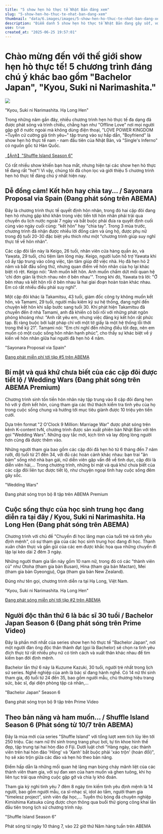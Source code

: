 ```yaml
---
title: "5 show hẹn hò thực tế Nhật Bản đáng xem"
slug: "5-show-hen-ho-thuc-te-nhat-ban-dang-xem"
thumbnail: "data/6.images/images/5-show-hen-ho-thuc-te-nhat-ban-dang-xem.webp"
description: "Điểm danh 5 show hẹn hò thực tế Nhật Bản đang gây sốt, với nhiều format độc đáo và hấp dẫn."
use: true
created_at: "2025-06-25 19:57:01"
---
```


# Chào mừng đến với thế giới show hẹn hò thực tế! 5 chương trình đáng chú ý khác bao gồm "Bachelor Japan", "Kyou, Suki ni Narimashita."

![](/images/20250625-00000006-cine-000-1-view.webp)

"Kyou, Suki ni Narimashita. Hạ Long Hen"

Trong những năm gần đây, nhiều chương trình hẹn hò thực tế đa dạng đã được phát sóng và trình chiếu, chẳng hạn như "Offline Love" nơi mọi người gặp gỡ ở nước ngoài mà không dùng điện thoại, "LOVE POWER KINGDOM ~Tuyển cử cường giả tình yêu~" tập trung vào sự hấp dẫn, "Boyfriend" là show hẹn hò thực tế nam - nam đầu tiên của Nhật Bản, và "Single's Inferno" có nguồn gốc từ Hàn Quốc.

[【Ảnh】"Shuffle Island Season 6"](https://www.cinemacafe.net/article/img/2025/06/25/101236/734277.html)

Có rất nhiều show khiến bạn hoa mắt, nhưng hiện tại các show hẹn hò thực tế đang rất "hot"! Vì vậy, chúng tôi đã chọn lọc và giới thiệu 5 chương trình hẹn hò thực tế đáng chú ý nhất hiện nay.

## Dễ đồng cảm! Kết hôn hay chia tay... / Sayonara Proposal via Spain (Đang phát sóng trên ABEMA)

Đây là chương trình thực tế quyết định hôn nhân, trong đó hai cặp đôi đang hẹn hò nhưng gặp khó khăn trong việc tiến tới hôn nhân phải trải qua chuyến du lịch nước ngoài 7 ngày và bắt buộc phải đưa ra quyết định cuối cùng vào ngày cuối cùng: "kết hôn" hay "chia tay". Trong 3 mùa trước, chương trình đã nhận được nhiều lời đồng cảm và ủng hộ, được phụ nữ trong độ tuổi 20-30 đặc biệt yêu thích như một "chương trình giúp suy nghĩ thực tế về hôn nhân".

Các cặp đôi lần này là Keigo, 26 tuổi, nhân viên cửa hàng quần áo, và Yawata, 29 tuổi, chủ tiệm làm lông mày. Keigo, người luôn hỗ trợ Yawata khi cô ấy tập trung vào công việc, tận tâm giúp đỡ việc nhà. Họ đã hẹn hò 2 năm và bắt đầu sống thử, nhưng quan điểm về hôn nhân của họ lại khác biệt rõ rệt. Keigo nói: "Anh muốn kết hôn. Anh muốn chấm dứt mối quan hệ 'chỉ đơn giản là thích nhau nên ở bên nhau'". Trong khi đó, Yawata trả lời: "Ở bên nhau và kết hôn rồi ở bên nhau là hai giai đoạn hoàn toàn khác nhau. Em có rất nhiều điều phải suy nghĩ".

Một cặp đôi khác là Takamitsu, 43 tuổi, giám đốc công ty không muốn kết hôn, và Tamami, 29 tuổi, người mẫu kiêm kỹ sư hệ thống, đang nghĩ đến chuyện kết hôn khi sắp bước sang tuổi 30. Khi phát hiện Takamitsu đã chuyển đến ở nhà Tamami, anh đã khiến cô bối rối với những phát ngôn phóng khoáng như: "Anh rất yêu em, nhưng việc đăng ký kết hôn rất phức tạp. Bị ràng buộc bởi luật pháp chỉ với một tờ giấy là một hệ thống lỗi thời trong thế kỷ 21". Tamami nói: "Em chỉ nghĩ đến những điều tốt đẹp, nên em muốn có một cuộc sống hôn nhân hạnh phúc", cho thấy sự khác biệt về ý kiến về hôn nhân giữa hai người đã hẹn hò 4 năm.

"Sayonara Proposal via Spain"

[Đang phát miễn phí tới tập #5 trên ABEMA](https://news.yahoo.co.jp/search?p=%EF%BC%835%E3%81%BE%E3%81%A7ABEMA%E3%81%A7%E7%84%A1%E6%96%99%E9%85%8D%E4%BF%A1%E4%BF%A1%E4%B8%AD&source=article-body)

## Bí mật và quá khứ chưa biết của các cặp đôi được tiết lộ / Wedding Wars (Đang phát sóng trên ABEMA Premium)

Chương trình sinh tồn tiền hôn nhân này tập trung vào 8 cặp đôi đang hẹn hò với ý định kết hôn, cùng tham gia các thử thách kiểm tra tình yêu của họ trong cuộc sống chung và hướng tới mục tiêu giành được 10 triệu yên tiền cưới.

Dựa trên format "2 O'Clock 9 Million: Marriage War" được phát sóng trên kênh K-content tvN, chương trình được sản xuất phiên bản Nhật Bản với tên gọi "Wedding Wars". Những quy tắc mới, kịch tính và lay động lòng người hơn cũng đã được thêm vào.

Những người tham gia bao gồm các cặp đôi đã hẹn hò từ 6 tháng đến 7 năm rưỡi, độ tuổi từ 21 đến 34, với đủ các hoàn cảnh khác nhau: bạn trai "ăn bám" sống nhờ nhà bạn gái, nữ diễn viên gặp vấn đề về tình dục, cặp đôi là diễn viên hài,... Trong chương trình, những bí mật và quá khứ chưa biết của các cặp đôi liên tục được tiết lộ, như chuyện ngoại tình hay cuộc sống đêm gây sốc.

"Wedding Wars"

Đang phát sóng trọn bộ 8 tập trên ABEMA Premium

## Cuộc sống thực của học sinh trung học đang diễn ra tại đây / Kyou, Suki ni Narimashita. Hạ Long Hen (Đang phát sóng trên ABEMA)

Chương trình với chủ đề "Chuyến đi học lãng mạn của tuổi trẻ và tình yêu định mệnh", có sự tham gia của các học sinh trung học đang đi học. Thanh xuân chân thực và gần gũi của các em được khắc họa qua những chuyến đi lặp lại kéo dài 2 đêm 3 ngày.

Những người tham gia lần này gồm 10 nam nữ, trong đó có các "thành viên cũ" như Otoha (tham gia bản Busan), Hina (tham gia bản Mactan), Mei (tham gia bản Gyeongju), Oga (tham gia bản New Zealand).

Đúng như tên gọi, chương trình diễn ra tại Hạ Long, Việt Nam.

"Kyou, Suki ni Narimashita. Hạ Long Hen"

[Đang phát sóng miễn phí tới tập #2 trên ABEMA](https://news.yahoo.co.jp/search?p=%EF%BC%832%E3%81%BE%E3%81%A7ABEMA%E3%81%A7%E7%84%A1%E6%96%99%E6%94%BE%E9%80%81%E4%B8%AD&source=article-body)

## Người độc thân thứ 6 là bác sĩ 30 tuổi / Bachelor Japan Season 6 (Đang phát sóng trên Prime Video)

Đây là phần mới nhất của series show hẹn hò thực tế "Bachelor Japan", nơi một người đàn ông độc thân thành đạt (gọi là Bachelor) sẽ chọn ra tình yêu đích thực từ rất nhiều phụ nữ có tính cách và xuất thân khác nhau để tìm kiếm bạn đời định mệnh.

Bachelor lần thứ 6 này là Kuzume Kazuki, 30 tuổi, người trẻ nhất trong lịch sử series. Nghề nghiệp của anh là bác sĩ đang hành nghề. Có 14 nữ thí sinh tham gia, độ tuổi từ 24 đến 35, bao gồm người mẫu, chủ thương hiệu trang sức, bác sĩ, đại diện phòng tập cá nhân,...

"Bachelor Japan" Season 6

Đang phát sóng trọn bộ 9 tập trên Prime Video

## Theo bản năng và ham muốn... / Shuffle Island Season 6 (Phát sóng từ 10/7 trên ABEMA)

Đây là mùa mới của series "Shuffle Island" với tổng lượt xem tích lũy lên tới 250 triệu. Các nam nữ thí sinh trong trang phục bơi, tự tin khoe hình thể đẹp, tập trung tại hai hòn đảo ở Fiji. Dưới luật chơi "Hàng ngày, các thành viên trên hai hòn đảo 'Hồng' và 'Xanh' bắt buộc phải 'xáo trộn' (hoán đổi)", họ sẽ xáo trộn giữa các đảo và hẹn hò theo bản năng.

Điểm hấp dẫn là những mối quan hệ lãng mạn bùng cháy mãnh liệt của các thành viên tham gia, với sự đan xen của ham muốn và ghen tuông, khi họ liên tục trải qua những cuộc gặp gỡ và chia ly khó đoán.

Tham gia kỳ nghỉ tình yêu 7 đêm 8 ngày tìm kiếm tình yêu định mệnh là 14 người, bao gồm người mẫu, ca sĩ-nhạc sĩ, idol áo tắm, người tham gia "timelesz project", sinh viên đại học,... Tuyển thủ bóng đá chuyên nghiệp Kimishima Katsuka cũng được chọn thông qua buổi thử giọng công khai lần đầu tiên trong lịch sử chương trình này.

"Shuffle Island Season 6"

Phát sóng từ ngày 10 tháng 7, vào 22 giờ thứ Năm hàng tuần trên ABEMA